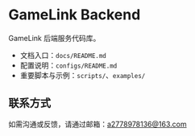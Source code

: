 # GameLink Backend

GameLink 后端服务代码库。

- 文档入口：`docs/README.md`
- 配置说明：`configs/README.md`
- 重要脚本与示例：`scripts/`、`examples/`

## 联系方式

如需沟通或反馈，请通过邮箱：a2778978136@163.com